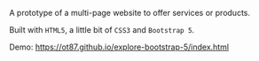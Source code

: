 A prototype of a multi-page website to offer services or products.

Built with `HTML5`, a little bit of `CSS3` and `Bootstrap 5`.

Demo: https://ot87.github.io/explore-bootstrap-5/index.html
